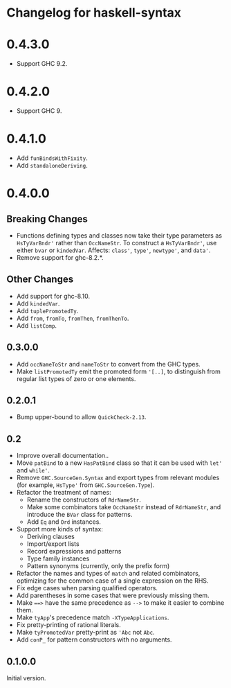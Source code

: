 # Changelog for haskell-syntax

# 0.4.3.0
- Support GHC 9.2.

# 0.4.2.0
- Support GHC 9.

# 0.4.1.0
- Add `funBindsWithFixity`.
- Add `standaloneDeriving`.

# 0.4.0.0

## Breaking Changes
- Functions defining types and classes now take their
  type parameters as `HsTyVarBndr'` rather than `OccNameStr`.
  To construct a `HsTyVarBndr'`, use either `bvar` or `kindedVar`.
  Affects: `class'`, `type'`, `newtype'`, and `data'`.
- Remove support for ghc-8.2.*.

## Other Changes
- Add support for ghc-8.10.
- Add `kindedVar`.
- Add `tuplePromotedTy`.
- Add `from`, `fromTo`, `fromThen`, `fromThenTo`.
- Add `listComp`.

## 0.3.0.0
- Add `occNameToStr` and `nameToStr` to convert from the GHC types.
- Make `listPromotedTy` emit the promoted form `'[..]`,
  to distinguish from regular list types of zero or one elements.

## 0.2.0.1
- Bump upper-bound to allow `QuickCheck-2.13`.

## 0.2
- Improve overall documentation..
- Move `patBind` to a new `HasPatBind` class so that it can be used
  with `let'` and `while'`.
- Remove `GHC.SourceGen.Syntax` and export types from relevant modules
  (for example, `HsType'` from `GHC.SourceGen.Type`).
- Refactor the treatment of names:
    - Rename the constructors of `RdrNameStr`.
    - Make some combinators take `OccNameStr` instead of `RdrNameStr`, and
      introduce the `BVar` class for patterns.
    - Add `Eq` and `Ord` instances.
- Support more kinds of syntax:
    - Deriving clauses
    - Import/export lists
    - Record expressions and patterns
    - Type family instances
    - Pattern synonyms (currently, only the prefix form)
- Refactor the names and types of `match` and related combinators,
  optimizing for the common case of a single expression on the RHS.
- Fix edge cases when parsing qualified operators.
- Add parentheses in some cases that were previously missing them.
- Make `==>` have the same precedence as `-->` to make it easier to
  combine them.
- Make `tyApp`'s precedence match `-XTypeApplications`.
- Fix pretty-printing of rational literals.
- Make `tyPromotedVar` pretty-print as `'Abc` not `Abc`.
- Add `conP_` for pattern constructors with no arguments.

## 0.1.0.0
Initial version.
